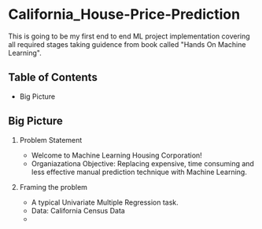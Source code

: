 # California_House-Price-Prediction
This is going to be my first end to end ML project implementation covering all required stages taking guidence from book called "Hands On Machine Learning".
## Table of Contents
- Big Picture


## Big Picture
1. Problem Statement
   - Welcome to Machine Learning Housing Corporation!
   -  Organiazationa Objective: Replacing expensive, time consuming and less effective manual prediction technique with Machine Learning.
  
2. Framing the problem
   - A typical Univariate Multiple Regression task.
   - Data: California Census Data
   -  


